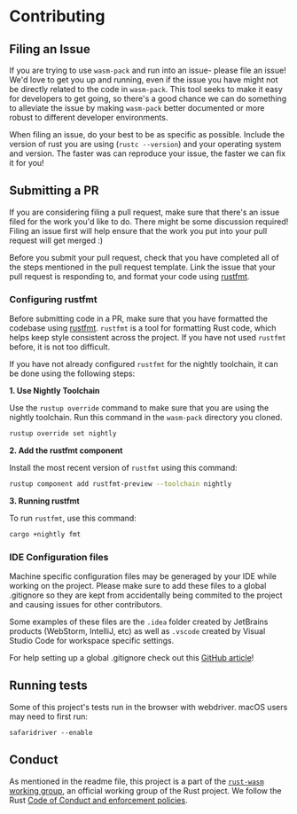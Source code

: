 # Contributing

## Filing an Issue

If you are trying to use `wasm-pack` and run into an issue- please file an
issue! We'd love to get you up and running, even if the issue you have might
not be directly related to the code in `wasm-pack`. This tool seeks to make
it easy for developers to get going, so there's a good chance we can do
something to alleviate the issue by making `wasm-pack` better documented or
more robust to different developer environments.

When filing an issue, do your best to be as specific as possible. Include
the version of rust you are using (`rustc --version`) and your operating
system and version. The faster was can reproduce your issue, the faster we
can fix it for you!

## Submitting a PR

If you are considering filing a pull request, make sure that there's an issue
filed for the work you'd like to do. There might be some discussion required!
Filing an issue first will help ensure that the work you put into your pull
request will get merged :)

Before you submit your pull request, check that you have completed all of the
steps mentioned in the pull request template. Link the issue that your pull
request is responding to, and format your code using [rustfmt][rustfmt].

### Configuring rustfmt

Before submitting code in a PR, make sure that you have formatted the codebase
using [rustfmt][rustfmt]. `rustfmt` is a tool for formatting Rust code, which
helps keep style consistent across the project. If you have not used `rustfmt`
before, it is not too difficult.

If you have not already configured `rustfmt` for the
nightly toolchain, it can be done using the following steps:

**1. Use Nightly Toolchain**

Use the `rustup override` command to make sure that you are using the nightly
toolchain. Run this command in the `wasm-pack` directory you cloned.

```sh
rustup override set nightly
```

**2. Add the rustfmt component**

Install the most recent version of `rustfmt` using this command:

```sh
rustup component add rustfmt-preview --toolchain nightly
```

**3. Running rustfmt**

To run `rustfmt`, use this command:

```sh
cargo +nightly fmt
```

[rustfmt]: https://github.com/rust-lang-nursery/rustfmt

### IDE Configuration files
Machine specific configuration files may be generaged by your IDE while working on the project. Please make sure to add these files to a global .gitignore so they are kept from accidentally being commited to the project and causing issues for other contributors.

Some examples of these files are the `.idea` folder created by JetBrains products (WebStorm, IntelliJ, etc) as well as `.vscode` created by Visual Studio Code for workspace specific settings. 

For help setting up a global .gitignore check out this [GitHub article]!

[GitHub article]: https://help.github.com/articles/ignoring-files/#create-a-global-gitignore

## Running tests

Some of this project's tests run in the browser with webdriver. macOS users
may need to first run:

```
safaridriver --enable
```

## Conduct

As mentioned in the readme file, this project is a part of the [`rust-wasm` working group],
an official working group of the Rust project. We follow the Rust [Code of Conduct and enforcement policies].

[`rust-wasm` working group]: https://github.com/rustwasm/team
[Code of Conduct and enforcement policies]: CODE_OF_CONDUCT.md
